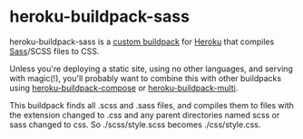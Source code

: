 heroku-buildpack-sass
=====================

heroku-buildpack-sass is a [custom buildpack][1] for [Heroku][2] that compiles
[Sass][3]/SCSS files to CSS.

Unless you're deploying a static site, using no other languages, and serving
with magic(!), you'll probably want to combine this with other buildpacks using
[heroku-buildpack-compose][4] or [heroku-buildpack-multi][5].

This buildpack finds all .scss and .sass files, and compiles them to files
with the extension changed to .css and any parent directories named scss or
sass changed to css. So ./scss/style.scss becomes ./css/style.css.

[1]: https://devcenter.heroku.com/articles/buildpacks#using-a-custom-buildpack
[2]: https://www.heroku.com/
[3]: http://sass-lang.com/
[4]: https://github.com/bwhmather/heroku-buildpack-compose
[5]: https://github.com/ddollar/heroku-buildpack-multi

